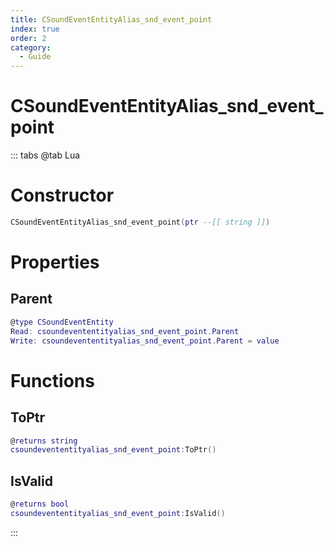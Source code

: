 ```yaml
---
title: CSoundEventEntityAlias_snd_event_point
index: true
order: 2
category:
  - Guide
---
```


# CSoundEventEntityAlias_snd_event_point

::: tabs
@tab Lua
# Constructor
```lua
CSoundEventEntityAlias_snd_event_point(ptr --[[ string ]])
```
# Properties
## Parent 
```lua
@type CSoundEventEntity
Read: csoundevententityalias_snd_event_point.Parent
Write: csoundevententityalias_snd_event_point.Parent = value
```
# Functions
## ToPtr
```lua
@returns string
csoundevententityalias_snd_event_point:ToPtr()
```
## IsValid
```lua
@returns bool
csoundevententityalias_snd_event_point:IsValid()
```

:::